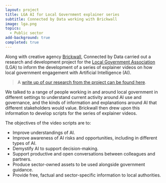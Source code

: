 ```yaml
---
layout: project
title: LGA AI for Local Government explainer series
subtitle: Connected by Data working with Brickwall
image: lga.png
topics:
  - Public sector
add-background: true
completed: true
---
```


Along with creative agency [Brickwall](https://brickwall.uk.com/), Connected by Data carried out a research and development project for the [Local Government Association](https://www.local.gov.uk/) (LGA) to inform the development of a series of explainer videos on how local government engagement with Artificial Intelligence (AI). 

<!--more-->

> A [write up of our research from the project can be found here]({{site.baseurl}}/blog/2024/10/07/local-gov-ai-scripts).

We talked to a range of people working in and around local government in different settings to understand current activity around AI use and governance, and the kinds of information and explanations around AI that different stakeholders would value.  Brickwall then drew upon this information to develop scripts for the series of explainer videos.

The objectives of the video scripts are to: 
* Improve understandings of AI.
* Improve awareness of AI risks and opportunities, including in different types of AI.
* Demystify AI to support decision-making.
* Support productive and open conversations between colleagues and partners.
* Produce sector-owned assets to be used alongside government guidance.
* Provide free, factual and sector-specific information to local authorities.